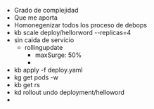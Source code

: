- Grado de complejidad
- Que me aporta
- Homonegenizar todos los proceso de debops
- kb scale deploy/hellorword --replicas=4
- sin caida de servicio
	- rollingupdate
		- maxSurge: 50%
		-
- kb apply -f deploy.yaml
- kg get pods -w
- kb get rs
- kd rollout undo deployment/helloword
-